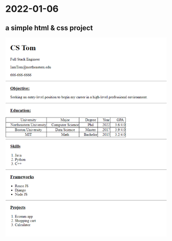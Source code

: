 # 2022-01-06
## a simple html & css project

<img style="float: left;" src="https://github.com/huaxing-w/fullStackProject/blob/main/projects/resume/other/resume%20project%20pic.png">
